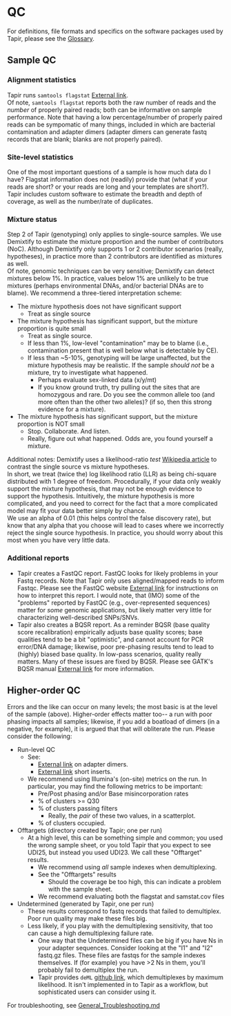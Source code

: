 # QC

For definitions, file formats and specifics on the software packages used by Tapir, please see the [Glossary](Glossary.md).

## Sample QC

### Alignment statistics
Tapir runs `samtools flagstat` [External link](http://www.htslib.org/doc/samtools-flagstat.html). <br>
Of note, `samtools flagstat` reports both the raw number of reads and the *number* of properly paired reads; both can be informative on sample performance. 
Note that having a low percentage/number of properly paired reads can be sympomatic of many things, 
included in which are bacterial contamination and adapter dimers (adapter dimers can generate fastq records that are blank; blanks are not properly paired).

### Site-level statistics
One of the most important questions of a sample is how much data do I have? Flagstat information does not (readily) provide that 
(what if your reads are short? or your reads are long and your templates are short?). 
Tapir includes custom software to estimate the breadth and depth of coverage, as well as the number/rate of duplicates.

### Mixture status
Step 2 of Tapir (genotyping) only applies to single-source samples. We use Demixtify to estimate the mixture proportion and the number of contributors (NoC). Although Demixtify only supports 1 or 2 contributor scenarios (really, hypotheses), 
in practice more than 2 contributors are identified as mixtures as well. <br>
Of note, genomic techniques can be very sensitive; Demixtify can detect mixtures below 1%. 
In practice, values below 1% are unlikely to be true mixtures (perhaps environmental DNAs, and/or bacterial DNAs are to blame). 
We recommend a three-tiered interpretation scheme:
- The mixture hypothesis does not have significant support
  - Treat as single source
- The mixture hypothesis has significant support, but the mixture proportion is quite small
  - Treat as single source.
  - If less than 1%, low-level "contamination" may be to blame (i.e., contamination present that is well below what is detectable by CE).
  - If less than ~5-10%, genotyping will be large unaffected, but the mixture hypothesis may be realistic. If the sample *should not* be a mixture, try to investigate what happened.
    - Perhaps evaluate sex-linked data (x/y/mt)
	- If you know ground truth, try pulling out the sites that are homozygous and rare. Do you see the common allele too (and more often than the other two alleles)? (if so, then this strong evidence for a mixture).
- The mixture hypothesis has significant support, but the mixture proportion is NOT small
  - Stop. Collaborate. And listen.
  - Really, figure out what happened. Odds are, you found yourself a mixture.
  
Additional notes:
Demixtify uses a likelihood-ratio *test* [Wikipedia article](https://en.wikipedia.org/wiki/Likelihood-ratio_test) to contrast the single source vs mixture hypotheses. <br>
In short, we treat (twice the) log likelihood ratio (LLR) as being chi-square distributed with 1 degree of freedom. Procedurally, if your data only weakly support the 
mixture hypothesis, that may not be enough evidence to support the hypothesis. Intuitively, the mixture hypothesis is more complicated, and you need to correct for the fact that a more complicated model may fit your data better simply by chance. <br>
We use an alpha of 0.01 (this helps control the false discovery rate), but know that any alpha that you choose will lead to cases where we incorrectly reject the single source hypothesis.
In practice, you should worry about this most when you have very little data.

### Additional reports

- Tapir creates a FastQC report. FastQC looks for likely problems in your Fastq records. Note that Tapir only uses aligned/mapped reads to inform Fastqc. Please see the FastQC website [External link](https://www.bioinformatics.babraham.ac.uk/projects/fastqc/) for instructions on how to interpret this report. I would note, that (IMO) some of the "problems" reported by FastQC (e.g., over-represented sequences) matter for *some* genomic applications, but likely matter very little for characterizing well-described SNPs/SNVs.
- Tapir also creates a BQSR report. As a reminder BQSR (base quality score recalibration) empirically adjusts base quality scores; base qualities tend to be a bit "optimistic", and cannot account for PCR error/DNA damage; likewise, poor pre-phasing results tend to lead to (highly) biased base quality. In low-pass scenarios, quality really matters.  Many of these issues are fixed by BQSR. Please see GATK's BQSR manual [External link](https://gatk.broadinstitute.org/hc/en-us/articles/360035890531-Base-Quality-Score-Recalibration-BQSR) for more information.


## Higher-order QC

Errors and the like can occur on many levels; the most basic is at the level of the sample (above).
Higher-order effects matter too-- a run with poor phasing impacts all samples; likewise, if you add a boatload of dimers (in a negative, for example), it is argued that that will obliterate the run. Please consider the following:
-  Run-level QC
   -  See:
      -  [External link](https://knowledge.illumina.com/library-preparation/general/library-preparation-general-troubleshooting-list/000001911) on adapter dimers.
      -  [External link](https://knowledge.illumina.com/library-preparation/general/library-preparation-general-reference_material-list/000003874) short inserts.
   -  We recommend using Illumina's (on-site) metrics on the run. In particular, you may find the following metrics to be important:
      -  Pre/Post phasing and/or Base misincorporation rates
      -  % of clusters >= Q30
      -  % of clusters passing filters
         - Really, the *pair* of these two values, in a scatterplot.
      -  % of clusters occupied. 
-  Offtargets (directory created by Tapir; one per run)
   -  At a high level, this can be something simple and common; you used the wrong sample sheet, or you told Tapir that you expect to see UDI25, but instead you used UDI23. We call these "Offtarget" results.
       -  We recommend using *all* sample indexes when demultiplexing.
       -  See the "Offtargets" results
          -  Should the coverage be too high, this can indicate a problem with the sample sheet.
	  -  We recommend evaluating both the flagstat and samstat.cov files
-  Undetermined (generated by Tapir, one per run)
   -  These results correspond to fastq records that failed to demultiplex. Poor run quality may make these files big.
   -  Less likely, if you play with the demultiplexing sensitivity, that too can cause a high demultiplexing failure rate.
      -  One way that the Undetermined files can be big if you have Ns in your adapter sequences. Consider looking at the "I1" and "I2" fastq.gz files. These files are fastqs for the sample indexes themselves. If (for example) you have >2 Ns in them, you'll probably fail to demultiplex the run. 
	  -  Tapir provides `deML` [github link](https://github.com/grenaud/deML), which demultiplexes by maximum likelihood. It isn't implemented in to Tapir as a workflow, but sophisticated users can consider using it.
	  
For troubleshooting, see [General_Troubleshooting.md](General_Troubleshooting.md)	 
